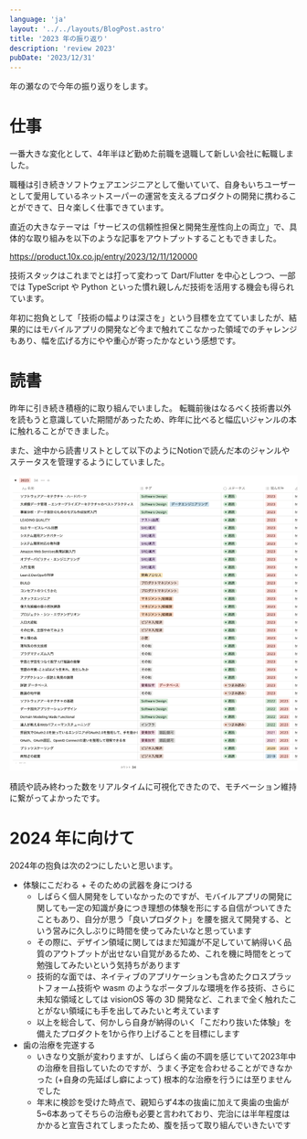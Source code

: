 ```yaml
---
language: 'ja'
layout: '../../layouts/BlogPost.astro'
title: '2023 年の振り返り'
description: 'review 2023'
pubDate: '2023/12/31'
---
```


年の瀬なので今年の振り返りをします。

# 仕事
一番大きな変化として、4年半ほど勤めた前職を退職して新しい会社に転職しました。

職種は引き続きソフトウェアエンジニアとして働いていて、自身もいちユーザーとして愛用しているネットスーパーの運営を支えるプロダクトの開発に携わることができて、日々楽しく仕事できています。

直近の大きなテーマは「サービスの信頼性担保と開発生産性向上の両立」で、具体的な取り組みを以下のような記事をアウトプットすることもできました。

https://product.10x.co.jp/entry/2023/12/11/120000

技術スタックはこれまでとは打って変わって Dart/Flutter を中心としつつ、一部では TypeScript や Python といった慣れ親しんだ技術を活用する機会も得られています。

年初に抱負として「技術の幅よりは深さを」という目標を立てていましたが、結果的にはモバイルアプリの開発など今まで触れてこなかった領域でのチャレンジもあり、幅を広げる方にやや重心が寄ったかなという感想です。

# 読書
昨年に引き続き積極的に取り組んでいました。
転職前後はなるべく技術書以外を読もうと意識していた期間があったため、昨年に比べると幅広いジャンルの本に触れることができました。

また、途中から読書リストとして以下のようにNotionで読んだ本のジャンルやステータスを管理するようにしていました。

![reading_list_2023](../../../public/assets/reading_list_2023.png)

積読や読み終わった数をリアルタイムに可視化できたので、モチベーション維持に繋がってよかったです。

# 2024 年に向けて
2024年の抱負は次の2つにしたいと思います。

- 体験にこだわる + そのための武器を身につける
  - しばらく個人開発をしていなかったのですが、モバイルアプリの開発に関しても一定の知識が身につき理想の体験を形にする自信がついてきたこともあり、自分が思う「良いプロダクト」を腰を据えて開発する、という営みに久しぶりに時間を使ってみたいなと思っています
  - その際に、デザイン領域に関してはまだ知識が不足していて納得いく品質のアウトプットが出せない自覚があるため、これを機に時間をとって勉強してみたいという気持ちがあります
  - 技術的な面では、ネイティブのアプリケーションも含めたクロスプラットフォーム技術や wasm のようなポータブルな環境を作る技術、さらに未知な領域としては visionOS 等の 3D 開発など、これまで全く触れたことがない領域にも手を出してみたいと考えています
  - 以上を総合して、何かしら自身が納得のいく「こだわり抜いた体験」を備えたプロダクトを1から作り上げることを目標にします
- 歯の治療を完遂する
  - いきなり文脈が変わりますが、しばらく歯の不調を感じていて2023年中の治療を目指していたのですが、うまく予定を合わせることができなかった (+自身の先延ばし癖によって) 根本的な治療を行うには至りませんでした
  - 年末に検診を受けた時点で、親知らず4本の抜歯に加えて奥歯の虫歯が5~6本あってそちらの治療も必要と言われており、完治には半年程度はかかると宣告されてしまったため、腹を括って取り組んでいきたいです
